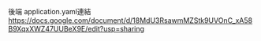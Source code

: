 後端 application.yaml連結
https://docs.google.com/document/d/18MdU3RsawmMZStk9UVOnC_xA58B9XqxXWZ47UUBeX9E/edit?usp=sharing
